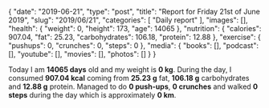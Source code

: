 {
    "date": "2019-06-21",
    "type": "post",
    "title": "Report for Friday 21st of June 2019",
    "slug": "2019\/06\/21",
    "categories": [
        "Daily report"
    ],
    "images": [],
    "health": {
        "weight": 0,
        "height": 173,
        "age": 14065
    },
    "nutrition": {
        "calories": 907.04,
        "fat": 25.23,
        "carbohydrates": 106.18,
        "protein": 12.88
    },
    "exercise": {
        "pushups": 0,
        "crunches": 0,
        "steps": 0
    },
    "media": {
        "books": [],
        "podcast": [],
        "youtube": [],
        "movies": [],
        "photos": []
    }
}

Today I am <strong>14065 days</strong> old and my weight is <strong>0 kg</strong>. During the day, I consumed <strong>907.04 kcal</strong> coming from <strong>25.23 g</strong> fat, <strong>106.18 g</strong> carbohydrates and <strong>12.88 g</strong> protein. Managed to do <strong>0 push-ups</strong>, <strong>0 crunches</strong> and walked <strong>0 steps</strong> during the day which is approximately <strong>0 km</strong>.